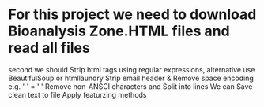# For this project we need to download Bioanalysis Zone.HTML files and read all files
second we should Strip html tags using regular expressions, alternative use BeautifulSoup or htmllaundry
 Strip email header & Remove space encoding e.g. '&nbsp;' = ' '
 Remove non-ANSCI characters and Split into lines
We can  Save clean text to file
Apply featurzing methods 
